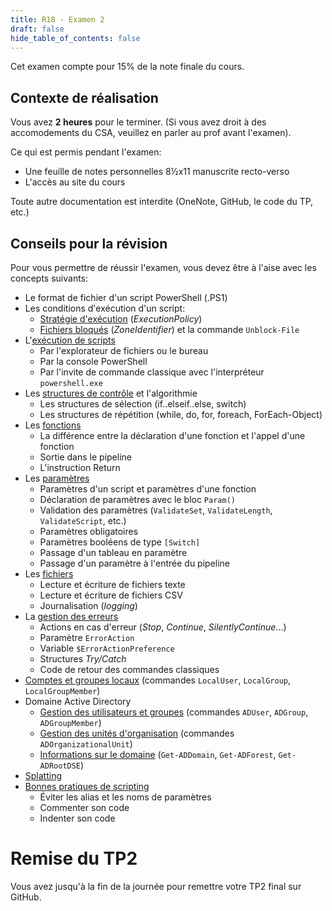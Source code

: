 ```yaml
---
title: R18 - Examen 2
draft: false
hide_table_of_contents: false
---
```


Cet examen compte pour 15% de la note finale du cours.

## Contexte de réalisation

Vous avez **2 heures** pour le terminer. (Si vous avez droit à des accomodements du CSA, veuillez en parler au prof avant l'examen).

Ce qui est permis pendant l'examen:
- Une feuille de notes personnelles 8&frac12;x11 manuscrite recto-verso
- L'accès au site du cours

Toute autre documentation est interdite (OneNote, GitHub, le code du TP, etc.)


## Conseils pour la révision

Pour vous permettre de réussir l'examen, vous devez être à l'aise avec les concepts suivants:

- Le format de fichier d'un script PowerShell (.PS1)
- Les conditions d'exécution d'un script:
  - [Stratégie d'exécution](/notions/scripts/execution#stratégie-dexécution-executionpolicy) (*ExecutionPolicy*)
  - [Fichiers bloqués](/notions/scripts/execution#fichiers-bloqués) (*ZoneIdentifier*) et la commande `Unblock-File`
- L'[exécution de scripts](/notions/scripts/execution#exécution-de-scripts)
  - Par l'explorateur de fichiers ou le bureau
  - Par la console PowerShell
  - Par l'invite de commande classique avec l'interpréteur `powershell.exe`
- Les [structures de contrôle](/notions/scripts/controle) et l'algorithmie
  - Les structures de sélection (if..elseif..else, switch)
  - Les structures de répétition (while, do, for, foreach, ForEach-Object) 
- Les [fonctions](/notions/scripts/fonctions)
  - La différence entre la déclaration d'une fonction et l'appel d'une fonction
  - Sortie dans le pipeline
  - L'instruction Return
- Les [paramètres](/notions/scripts/parametres)
  - Paramètres d'un script et paramètres d'une fonction
  - Déclaration de paramètres avec le bloc `Param()`
  - Validation des paramètres (`ValidateSet`, `ValidateLength`, `ValidateScript`, etc.)
  - Paramètres obligatoires
  - Paramètres booléens de type `[Switch]`
  - Passage d'un tableau en paramètre
  - Passage d'un paramètre à l'entrée du pipeline
- Les [fichiers](/notions/scripts/fichiers)
  - Lecture et écriture de fichiers texte
  - Lecture et écriture de fichiers CSV
  - Journalisation (*logging*)
- La [gestion des erreurs](/notions/scripts/erreurs)
  - Actions en cas d'erreur (*Stop*, *Continue*, *SilentlyContinue*...)
  - Paramètre `ErrorAction`
  - Variable `$ErrorActionPreference`
  - Structures *Try/Catch*
  - Code de retour des commandes classiques
- [Comptes et groupes locaux](/notions/windows/compteslocaux) (commandes `LocalUser`, `LocalGroup`, `LocalGroupMember`)
- Domaine Active Directory 
  - [Gestion des utilisateurs et groupes](/notions/adds/comptes) (commandes `ADUser`, `ADGroup`, `ADGroupMember`)
  - [Gestion des unités d'organisation](/notions/adds/administration#unités-dorganisation) (commandes `ADOrganizationalUnit`)
  - [Informations sur le domaine](/notions/adds/administration#informations-sur-le-domaine-et-la-forêt) (`Get-ADDomain`, `Get-ADForest`, `Get-ADRootDSE`)
- [Splatting](/notions/powershell/dictionnaires#splatting)
- [Bonnes pratiques de scripting](/notions/scripts/bonnespratiques)
  - Éviter les alias et les noms de paramètres
  - Commenter son code
  - Indenter son code


# Remise du TP2

Vous avez jusqu'à la fin de la journée pour remettre votre TP2 final sur GitHub.
